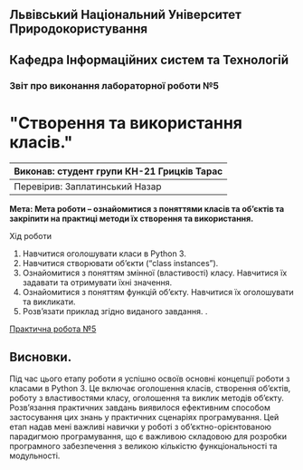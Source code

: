 ## Львівський Національний Університет Природокористування
## Кафедра Інформаційних систем та Технологій



### Звіт про виконання лабораторної роботи №5
# "Створення та використання класів."



| Виконав: студент групи КН-21 Грицків Тарас |
|----------------------------------------------|
| Перевірив: Заплатинський Назар               |




**Мета: Мета роботи – ознайомитися з поняттями класів та об’єктів та закріпити на практиці методи їх створення та використання.**


Хід роботи

1. Навчитися оголошувати класи в Python 3.
2. Навчитися створювати об’єкти (“class instances”).
3. Ознайомитися з поняттям змінної (властивості) класу. Навчитися їх
задавати та отримувати їхні значення.
4. Ознайомитися з поняттям функцій об’єкту. Навчитися їх оголошувати
та викликати.
5. Розв’язати приклад згідно виданого завдання.
.


[Практична робота №5](./lab5.py)

## Висновки. 

Під час цього етапу роботи я успішно освоїв основні концепції роботи з класами в Python 3. Це включає оголошення класів, створення об’єктів, роботу з властивостями класу, оголошення та виклик методів об’єкту. Розв’язання практичних завдань виявилося ефективним способом застосування цих знань у практичних сценаріях програмування. Цей етап надав мені важливі навички у роботі з об’єктно-орієнтованою парадигмою програмування, що є важливою складовою для розробки програмного забезпечення з великою кількістю функціональності та модульності.